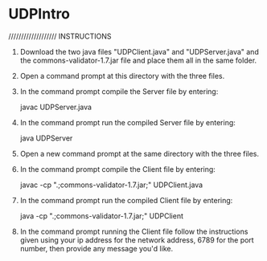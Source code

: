 # UDPIntro

/////////////////// INSTRUCTIONS

1. Download the two java files "UDPClient.java" and "UDPServer.java" and the commons-validator-1.7.jar file and place them all in the same folder.

2. Open a command prompt at this directory with the three files.

3. In the command prompt compile the Server file by entering:

	javac UDPServer.java
	
4. In the command prompt run the compiled Server file by entering:

	java UDPServer
	
5. Open a new command prompt at the same directory with the three files.

6. In the command prompt compile the Client file by entering:

	javac -cp ".;commons-validator-1.7.jar;" UDPClient.java
	
7. In the command prompt run the compiled Client file by entering:

	java -cp ".;commons-validator-1.7.jar;" UDPClient
	
8. In the command prompt running the Client file follow the instructions given using your ip address for the network address, 6789 for the port number, then provide any message you'd like.
